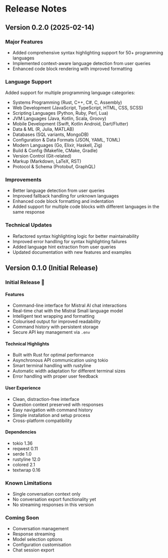 # Release Notes

## Version 0.2.0 (2025-02-14)

### Major Features
- Added comprehensive syntax highlighting support for 50+ programming languages
- Implemented context-aware language detection from user queries
- Enhanced code block rendering with improved formatting

### Language Support
Added support for multiple programming language categories:
- Systems Programming (Rust, C++, C#, C, Assembly)
- Web Development (JavaScript, TypeScript, HTML, CSS, SCSS)
- Scripting Languages (Python, Ruby, Perl, Lua)
- JVM Languages (Java, Kotlin, Scala, Groovy)
- Mobile Development (Swift, Kotlin Android, Dart/Flutter)
- Data & ML (R, Julia, MATLAB)
- Databases (SQL variants, MongoDB)
- Configuration & Data Formats (JSON, YAML, TOML)
- Modern Languages (Go, Elixir, Haskell, Zig)
- Build & Config (Makefile, CMake, Gradle)
- Version Control (Git-related)
- Markup (Markdown, LaTeX, RST)
- Protocol & Schema (Protobuf, GraphQL)

### Improvements
- Better language detection from user queries
- Improved fallback handling for unknown languages
- Enhanced code block formatting and indentation
- Added support for multiple code blocks with different languages in the same response

### Technical Updates
- Refactored syntax highlighting logic for better maintainability
- Improved error handling for syntax highlighting failures
- Added language hint extraction from user queries
- Updated documentation with new features and examples

## Version 0.1.0 (Initial Release)

### Initial Release 🚀

#### Features
- Command-line interface for Mistral AI chat interactions
- Real-time chat with the Mistral Small language model
- Intelligent text wrapping and formatting
- Colourised output for improved readability
- Command history with persistent storage
- Secure API key management via `.env`

#### Technical Highlights
- Built with Rust for optimal performance
- Asynchronous API communication using tokio
- Smart terminal handling with rustyline
- Automatic width adaptation for different terminal sizes
- Error handling with proper user feedback

#### User Experience
- Clean, distraction-free interface
- Question context preserved with responses
- Easy navigation with command history
- Simple installation and setup process
- Cross-platform compatibility

#### Dependencies
- tokio 1.36
- reqwest 0.11
- serde 1.0
- rustyline 12.0
- colored 2.1
- textwrap 0.16

### Known Limitations
- Single conversation context only
- No conversation export functionality yet
- No streaming responses in this version

### Coming Soon
- Conversation management
- Response streaming
- Model selection options
- Configuration customisation
- Chat session export 
